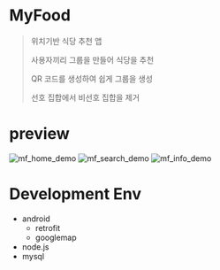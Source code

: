 # MyFood

> 위치기반 식당 추천 앱
>
> 사용자끼리 그룹을 만들어 식당을 추천
>
> QR 코드를 생성하여 쉽게 그룹을 생성 
>
> 선호 집합에서 비선호 집합을 제거

# preview
![mf_home_demo](https://cloud.githubusercontent.com/assets/3432994/26346578/a1ca205a-3fe1-11e7-83c2-0e2c46154d85.gif)
![mf_search_demo](https://cloud.githubusercontent.com/assets/3432994/26346592/aac1ce92-3fe1-11e7-8b3e-3497b9623ad0.gif)
![mf_info_demo](https://cloud.githubusercontent.com/assets/3432994/26346614/bdf13c96-3fe1-11e7-88a6-e5510a6bf454.gif)


# Development Env

* android
  * retrofit
  * googlemap
* node.js
* mysql



